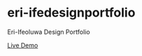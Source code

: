 # eri-ifedesignportfolio
Eri-Ifeoluwa Design Portfolio

<a href="https://eri-ifeprojectportfolio.netlify.app" >Live Demo</a>
